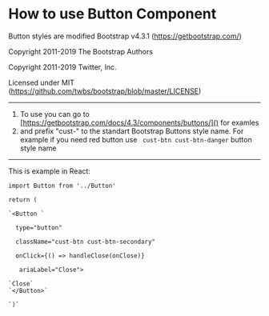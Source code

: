 # How to use Button Component

Button styles are modified Bootstrap v4.3.1 (https://getbootstrap.com/)

Copyright 2011-2019 The Bootstrap Authors

Copyright 2011-2019 Twitter, Inc.

Licensed under MIT (https://github.com/twbs/bootstrap/blob/master/LICENSE)

---

1. To use you can go to [https://getbootstrap.com/docs/4.3/components/buttons/]()  for examles
2. and prefix "cust-" to the standart Bootstrap Buttons style name. For example if you need red button use ` cust-btn cust-btn-danger` button style name

---

This is example in React:

`import Button from '../Button'`

`return (         `

    `<Button `

`	type="button" `

`	className="cust-btn cust-btn-secondary" `

`	onClick={() => handleClose(onClose)} `

`	ariaLabel="Close">`

    `Close`
    `</Button>`

    `)`
